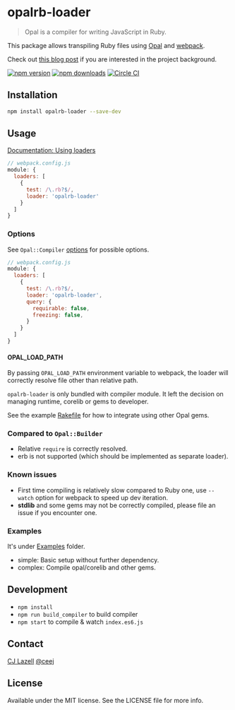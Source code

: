 # opalrb-loader
> Opal is a compiler for writing JavaScript in Ruby.

This package allows transpiling Ruby files using [Opal](http://opalrb.org) and [webpack](https://github.com/webpack/webpack).

Check out [this blog post](https://medium.com/@zetachang/from-sprockets-to-webpack-5f3d1afbd1b0) if you are interested in the project background.

[![npm version](https://img.shields.io/npm/v/opal-webpack.svg?style=flat-square)](https://www.npmjs.com/package/opal-webpack)
[![npm downloads](https://img.shields.io/npm/dt/opal-webpack.svg?style=flat-square)](https://www.npmjs.com/package/opal-webpack)
[![Circle CI](https://circleci.com/gh/cj/opal-webpack.svg?style=svg)](https://circleci.com/gh/cj/opal-webpack)

## Installation

```bash
npm install opalrb-loader --save-dev
```

## Usage

[Documentation: Using loaders](http://webpack.github.io/docs/using-loaders.html)

```javascript
// webpack.config.js
module: {
  loaders: [
    {
      test: /\.rb?$/,
      loader: 'opalrb-loader'
    }
  ]
}
```

### Options

See `Opal::Compiler` [options](https://github.com/opal/opal/blob/master/lib/opal/compiler.rb) for possible options.

```javascript
// webpack.config.js
module: {
  loaders: [
    {
      test: /\.rb?$/,
      loader: 'opalrb-loader',
      query: {
        requirable: false,
        freezing: false,
      }
    }
  ]
}
```

#### OPAL_LOAD_PATH

By passing `OPAL_LOAD_PATH` environment variable to webpack, the loader will correctly resolve file other than relative path.

`opalrb-loader` is only bundled with compiler module. It left the decision on managing runtime, corelib or gems to developer.

See the example [Rakefile](https://github.com/cj/opal-webpack/blob/master/examples/complex/Rakefile) for how to integrate using other Opal gems.

### Compared to `Opal::Builder`
* Relative `require` is correctly resolved.
* erb is not supported (which should be implemented as separate loader).

### Known issues
* First time compiling is relatively slow compared to Ruby one, use `--watch` option for webpack to speed up dev iteration.
* **stdlib** and some gems may not be correctly compiled, please file an issue if you encounter one.

### Examples

It's under [Examples](https://github.com/cj/opal-webpack/tree/master/examples) folder.

* simple: Basic setup without further dependency.
* complex: Compile opal/corelib and other gems.

## Development

* `npm install`
* `npm run build_compiler` to build compiler
* `npm start` to compile & watch `index.es6.js`

## Contact

[CJ Lazell](http://github.com/cj)
[@ceej](https://twitter.com/cj)

## License

Available under the MIT license. See the LICENSE file for more info.
